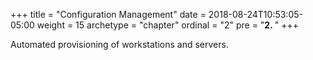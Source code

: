 +++
title = "Configuration Management"
date = 2018-08-24T10:53:05-05:00
weight = 15
archetype = "chapter"
ordinal = "2"
pre = "<b>2. </b>"
+++


Automated provisioning of workstations and servers.
